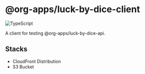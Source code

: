 # @org-apps/luck-by-dice-client

![TypeScript](https://shields.io/badge/TypeScript-3178C6?logo=TypeScript&logoColor=FFF&style=flat-square)

A client for testing @org-apps/luck-by-dice-api.

## Stacks

* CloudFront Distribution
* S3 Bucket